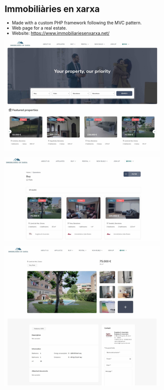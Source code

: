 # Immobiliàries en xarxa

-   Made with a custom PHP framework following the MVC pattern.
-   Web page for a real estate.
-   Website: <https://www.immobiliariesenxarxa.net/>

![image](img_demo/home.jpg)

![image](img_demo/search.jpg)

![image](img_demo/detail.jpg)
